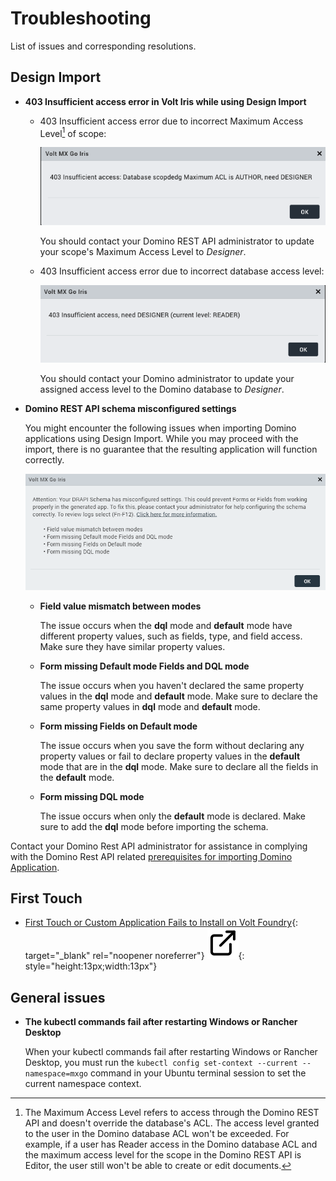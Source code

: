# Troubleshooting

List of issues and corresponding resolutions.

## Design Import

- **403 Insufficient access error in Volt Iris while using Design Import**

    - 403 Insufficient access error due to incorrect Maximum Access Level[^1] of scope:

        ![Error dialog](../assets/images/didrapierr.png)

        You should contact your Domino REST API administrator to update your scope's Maximum Access Level to *Designer*.

    - 403 Insufficient access error due to incorrect database access level:

        ![Error dialog](../assets/images/diaclerr.png)

        You should contact your Domino administrator to update your assigned access level to the Domino database to *Designer*.

    [^1]: The Maximum Access Level refers to access through the Domino REST API and doesn't override the database's ACL. The access level granted to the user in the Domino database ACL won't be exceeded. For example, if a user has Reader access in the Domino database ACL and the maximum access level for the scope in the Domino REST API is Editor, the user still won't be able to create or edit documents. 

- **Domino REST API schema misconfigured settings**

    You might encounter the following issues when importing Domino applications using Design Import. While you may proceed with the import, there is no guarantee that the resulting application will function correctly.

    ![Design Import error dialog](../assets/images/didrapissues.png)

    - **Field value mismatch between modes**

        The issue occurs when the **dql** mode and **default** mode have different property values, such as fields, type, and field access. Make sure they have similar property values.

    - **Form missing Default mode Fields and DQL mode**

        The issue occurs when you haven't declared the same property values in the **dql** mode and **default** mode. Make sure to declare the same property values in **dql** mode and **default** mode.

    - **Form missing Fields on Default mode**

        The issue occurs when you save the form without declaring any property values or fail to declare property values in the **default** mode that are in the **dql** mode. Make sure to declare all the fields in the **default** mode.

    - **Form missing DQL mode**

        The issue occurs when only the **default** mode is declared. Make sure to add the **dql** mode before importing the schema.

Contact your Domino Rest API administrator for assistance in complying with the Domino Rest API related [prerequisites for importing Domino Application](../tutorials/designimport.md#before-you-begin).

## First Touch

- [First Touch or Custom Application Fails to Install on Volt Foundry](https://support.hcltechsw.com/csm?id=kb_article&sysparm_article=KB0106427 "Link opens a new tab"){: target="_blank" rel="noopener noreferrer"}&nbsp;![link image](../assets/images/external-link.svg){: style="height:13px;width:13px"}

## General issues

- **The kubectl commands fail after restarting Windows or Rancher Desktop**

    When your kubectl commands fail after restarting Windows or Rancher Desktop, you must run the `kubectl config set-context --current --namespace=mxgo` command in your Ubuntu terminal session to set the current namespace context.

<!-- 
Field values are not displayed properly on a Volt Iris published web application

    You might encounter the issue where field values are not displayed properly on a Volt Iris published web application. One possible cause of this issue is that the field type of the field in the database form in the Domino REST API is configured differently from the field type of the field in the Domino database.

-->